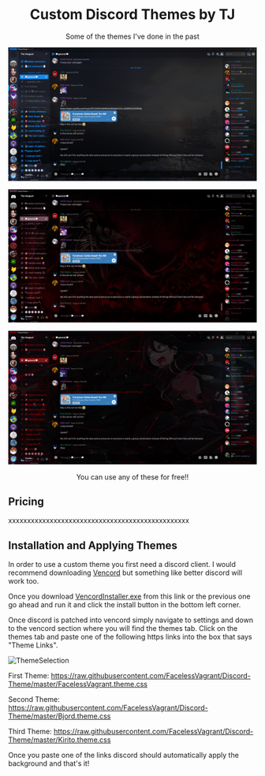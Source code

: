 
<div align="center">

# Custom Discord Themes by TJ

Some of the themes I've done in the past

![v1 FacelessVagrant](https://github.com/FacelessVagrant/Discord-Theme/blob/f877f0628b7965903bd2958368a8bd2a7faa155e/Screenshots/Screenshot%202023-07-18%20175100.png)

![v1 Bjord](https://github.com/FacelessVagrant/Discord-Theme/blob/f877f0628b7965903bd2958368a8bd2a7faa155e/Screenshots/Screenshot%202023-07-18%20175132.png)

![v1 Kirito](https://github.com/FacelessVagrant/Discord-Theme/blob/f877f0628b7965903bd2958368a8bd2a7faa155e/Screenshots/Screenshot%202023-07-18%20175457.png)

You can use any of these for free!!

</div>

## Pricing

xxxxxxxxxxxxxxxxxxxxxxxxxxxxxxxxxxxxxxxxxxxxxxxx

## Installation and Applying Themes

In order to use a custom theme you first need a discord client. I would recommend downloading [Vencord](https://github.com/Vendicated/Vencord) but something like better discord will work too.

Once you download [VencordInstaller.exe](https://github.com/Vencord/Installer/releases/latest/download/VencordInstaller.exe) from this link or the previous one go ahead and run it and click the install button in the bottom left corner.

Once discord is patched into vencord simply navigate to settings and down to the vencord section where you will find the themes tab. Click on the themes tab and paste one of the following https links into the box that says "Theme Links".

![ThemeSelection](https://github.com/FacelessVagrant/Discord-Theme/assets/126747692/75308e87-de24-483d-95c7-fa5807a6f607)

First Theme: https://raw.githubusercontent.com/FacelessVagrant/Discord-Theme/master/FacelessVagrant.theme.css

Second Theme: https://raw.githubusercontent.com/FacelessVagrant/Discord-Theme/master/Bjord.theme.css

Third Theme: https://raw.githubusercontent.com/FacelessVagrant/Discord-Theme/master/Kirito.theme.css

Once you paste one of the links discord should automatically apply the background and that's it!
